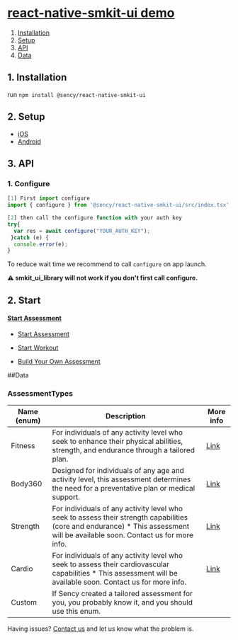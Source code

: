 # [react-native-smkit-ui demo](https://github.com/sency-ai/smkit-sdk)

1. [ Installation ](#inst)
2. [ Setup ](#setup)
3. [ API ](#api)
4. [ Data ](#data)

<a name="inst"></a>
## 1. Installation
run `npm install @sency/react-native-smkit-ui`



## 2. Setup <a name="setup"></a>
* [iOS](https://github.com/sency-ai/smkit-ui-react-native-demo/blob/main/docs/ios-setup.md)
* [Android](https://github.com/sency-ai/smkit-ui-react-native-demo/blob/main/docs/android-setup.md)

## 3. API<a name="api"></a>
### 1. Configure <a name="conf"></a>

```js
[1] First import configure
import { configure } from '@sency/react-native-smkit-ui/src/index.tsx';

[2] then call the configure function with your auth key
try{
  var res = await configure("YOUR_AUTH_KEY");
 }catch (e) {
  console.error(e);
}
```

To reduce wait time we recommend to call `configure` on app launch.

**⚠️ smkit_ui_library will not work if you don't first call configure.**

## 2. Start <a name="start"></a>

#### [Start Assessment](#data)
- [Start Assessment](https://github.com/sency-ai/smkit-ui-react-native-demo/blob/main/Assessment.md)

- [Start Workout](https://github.com/sency-ai/smkit-ui-react-native-demo/blob/main/Workout.md)

- [Build Your Own Assessment](https://github.com/sency-ai/smkit-ui-react-native-demo/blob/main/CustomizedAssessment.md)



##Data <a name="data"></a>

### AssessmentTypes
| Name (enum)              | Description |More info|
|---------------------|---------------------|---------------------|
| Fitness             | For individuals of any activity level who seek to enhance their physical abilities, strength, and endurance through a tailored plan.| [Link](https://github.com/sency-ai/smkit-sdk/blob/main/Assessments/AI-Fitness-Assessment.md) |
| Body360             | Designed for individuals of any age and activity level, this assessment determines the need for a preventative plan or medical support.| [Link](https://github.com/sency-ai/smkit-sdk/blob/main/Assessments/360-Body-Assessment.md) |
| Strength            |For individuals of any activity level who seek to assess their strength capabilities (core and endurance) * This assessment will be available soon. Contact us for more info.| [Link](https://github.com/sency-ai/smkit-sdk/blob/main/Assessments/Strength.md) |
| Cardio            |For individuals of any activity level who seek to assess their cardiovascular capabilities  * This assessment will be available soon. Contact us for more info.| [Link](https://github.com/sency-ai/smkit-sdk/blob/main/Assessments/Cardio.md) |
| Custom              |If Sency created a tailored assessment for you, you probably know it, and you should use this enum.|  |


Having issues? [Contact us](mailto:support@sency.ai) and let us know what the problem is.
